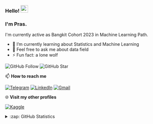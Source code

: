 ### Hello! <img src="https://raw.githubusercontent.com/MartinHeinz/MartinHeinz/master/wave.gif" width="24px"> 
### I'm Pras.

I'm currently active as Bangkit Cohort 2023 in Machine Learning Path.
- 🌱 I’m currently learning about Statistics and Machine Learning
- 💬 Feel free to ask me about data field
- ⚡ Fun fact: a lone wolf

![GitHub Follow](https://img.shields.io/github/followers/urstatistician.svg?style=social&label=Follow)
![GitHub Star](https://img.shields.io/github/stars/urstatistician?affiliations=OWNER%2CCOLLABORATOR&style=social&label=Star)

📫 **How to reach me**

[![Telegram](https://img.shields.io/badge/--telegram?label=Telegram&logo=telegram&style=social)](https://t.me/periheliumm) 
[![LinkedIn](https://img.shields.io/badge/--linkedin?label=LinkedIn&logo=LinkedIn&style=social)](https://www.linkedin.com/in/prasetyoan)
[![Gmail](https://img.shields.io/badge/--linkedin?label=Gmail&logo=gmail&style=social)](mailto:prasetyoadi02@mail.ugm.ac.id)

🌐 **Visit my other profiles**

[![Kaggle](https://img.shields.io/badge/--kaggle?label=Kaggle&logo=kaggle&style=social)](https://www.kaggle.com/urstatistician/)

<details close>
<summary>:zap: GitHub Statistics</summary>
  <img src="https://github-readme-stats.vercel.app/api?username=urstatistician&show_icons=true&theme=nord" width="400px">
</details>


